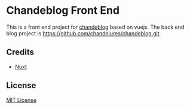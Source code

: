 # Chandeblog Front End

This is a front end project for [chandeblog](https://blog.chandelure.com) based on vuejs. The back end blog project is https://github.com/chandelures/chandeblog.git.

## Credits

- [Nuxt](https://github.com/nuxt/nuxt.js)

## License

[MIT License](https://github.com/chandelures/chandeblog/blob/master/LICENSE/)
